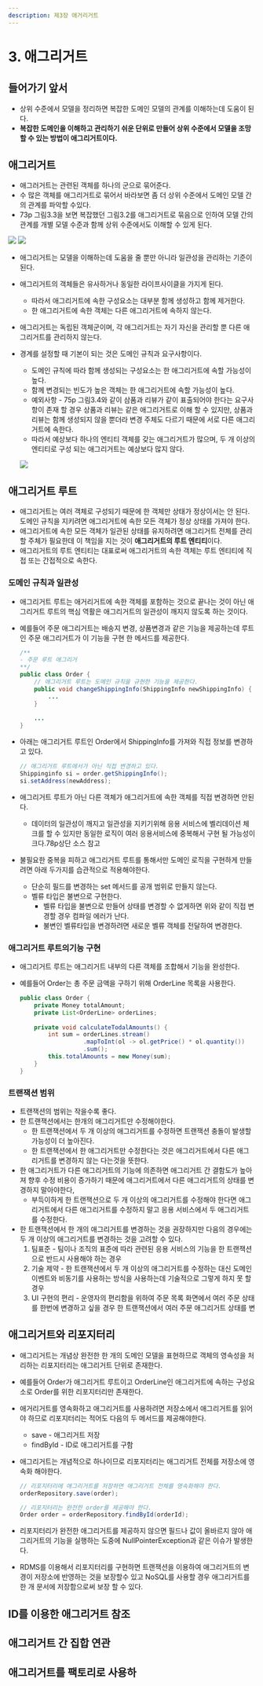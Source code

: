 ```yaml
---
description: 제3장 애거리거트
---
```


# 3. 애그리거트

## 들어가기 앞서

* 상위 수준에서 모델을 정리하면 복잡한 도메인 모델의 관계를 이해하는데 도움이 된다.
* **복잡한 도메인을 이해하고 관리하기 쉬운 단위로 만들어 상위 수준에서 모델을 조망할 수 있는                                  방법이 애그리거트이다.**

## 애그리거트

* 애그러거트는 관련된 객체를 하나의 군으로 묶어준다.
* 수 많은 객체를 애그리거트로 묶어서 바라보면 좀 더 상위 수준에서 도메인 모델 간의 관계를 파악할 수있다.
* 73p 그림3.3을 보면 복잡했던 그림3.2를 애그리거트로 묶음으로 인하여 모델 간의 관계를 개별 모델 수준과 함께 상위 수준에서도 이해할 수 있게 된다.

![](../.gitbook/assets/_-3.2.jpeg) ![](../.gitbook/assets/_-3.3.jpeg) 

* 애그리거트는 모델을 이해하는데 도움을 줄 뿐만 아니라 일관성을 관리하는 기준이 된다.
* 애그리거트의 객체들은 유사하거나 동일한 라이프사이클을 가지게 된다.
  * 따라서 애그리거트에 속한 구성요소는 대부분 함께 생성하고 함께 제거한다.
  * 한 애그리거트에 속한 객체는 다른 애그리거트에 속하지 않는다.
* 애그리거트는 독립된 객체군이며, 각 애그리거트는 자기 자신을 관리할 뿐 다른 애그리거트를 관리하지 않는다.
* 경계를 설정할 때 기본이 되는 것은 도메인 규칙과 요구사항이다.

  * 도메인 규칙에 따라 함께 생성되는 구성요소는 한 애그리거트에 속할 가능성이 높다.
  * 함께 변경되는 빈도가 높은 객체는 한 애그리거트에 속할 가능성이 높다.
  * 예외사항 - 75p 그림3.4와 같이 삼품과 리뷰가 같이 표출되어야 한다는 요구사항이 존재 할 경우 상품과 리뷰는 같은 애그리거트로 이해 할 수 있지만, 상품과 리뷰는 함께 생성되지 않을 뿐더라 변경 주체도 다르기 때문에 서로 다른 애그리거트에 속한다.
  * 따라서 예상보다 하나의 엔티티 객체를 갖는 애그리거트가 많으며, 두 개 이상의 엔티티로 구성 되는 애그리거트는 예상보다 많지 않다.

  ![](../.gitbook/assets/3.4.jpeg)

 

## 애그리거트 루트

* 애그리거트는 여러 객체로 구성되기 때문에 한 객체만 상태가 정상이서는 안 된다. 도메인 규칙을 지키려면 애그리거트에 속한 모든 객체가 정상 상태를 가져야 한다.
* 애그리거트에 속한 모든 객체가 일관된 상태를 유지하려면 애그리거트 전체를 관리할 주체가 필요한데 이 책임을 지는 것이 **애그리거트의 루트 엔티티**이다.
* 애그리거트의 루트 엔티티는 대표로써 애그리거트의 속한 객체는 루트 엔티티에 직접 또는 간접적으로 속한다.

### 도메인 규칙과 일관성

* 애그리거트 루트는 애거리거트에 속한 객체를 포함하는 것으로 끝나는 것이 아닌 애그리거트 루트의 핵심 역활은 애그리거트의 일관성이 깨지지 않도록 하는 것이다.
* 예를들어 주문 애그리거트는 배송지 변경, 상품변경과 같은 기능을 제공하는데 루트인 주문 애그리거트가 이 기능을 구현 한 메서드를 제공한다.

  ```java
  /**
  - 주문 루트 애그리거
  **/
  public class Order {
      // 애그리거트 루트는 도메인 규칙을 규현한 기능을 제공한다.
      public void changeShippingInfo(ShippingInfo newShippingInfo) {
          ...
      }
    
      ...
  }
  ```

* 아래는 애그리거트 루트인 Order에서 ShippingInfo를 가져와 직접 정보를 변경하고 있다. 

  ```java
  // 애그리거트 루트에서가 아닌 직접 변경하고 있다.
  Shippinginfo si = order.getShippingInfo();
  si.setAddress(newAddress);
  ```

* 애그리거트 루트가 아닌 다른 객체가 애그리거트에 속한 객체를 직접 변경하면 안된다. 
  * 데이터의 일관성이 깨지고 일관성을 지키기위해 응용 서비스에 벨리데이션 체크를 할 수 있지만 동일한 로직이 여러 응용서비스에 중복해서 구현 될 가능성이 크다.78p상단 소스 참고
* 불필요한 중복을 피하고 애그리거트 루트를 통해서만 도메인 로직을 구현하게 만들려면 아래 두가지를 습관적으로 적용해야한다.
  * 단순히 필드를 변경하는 set 메서드를 공개 범위로 만들지 않는다.
  * 벨류 타입은 불변으로 구현한다.
    * 벨류 타입을 불변으로 만들어 상태를 변경할 수 없게하면 위와 같이 직접 변경할 경우 컴파일 에러가 난다.
    * 불변인 벨류타입을 변경하려면 새로운 벨류 객체를 전달하여 변경한다.

### 애그리거트 루트의기능 구현

* 애그리거트 루트는 애그리거트 내부의 다른 객체를 조합해서 기능을 완성한다.
* 예를들어 Order는 총 주문 금액을 구하기 위해 OrderLine 목록을 사용한다.

  ```java
  public class Order {
      private Money totalAmount;
      private List<OrderLine> orderLines;
    
      private void calculateTodalAmounts() {
          int sum = orderLines.stream()
                    .mapToInt(ol -> ol.getPrice() * ol.quantity())
                    .sum();
          this.totalAmounts = new Money(sum);
      }
  }
  ```

### 트랜잭션 범위

* 트랜잭션의 범위는 작을수록 좋다.
* 한 트랜잭션에서는 한개의 애그리거트만 수정해야한다.
  * 한 트랜잭션에서 두 개 이상의 애그리거트를 수정하면 트랜잭션 충돌이 발생할 가능성이 더 높아진다.
  * 한 트랜잭션에서 한 애그리거트만 수정한다는 것은 애그리거트에서 다른 애그리거트를 변경하지 않는 다는것을 뜻한다.
* 한 애그리거트가 다른 애그리거트의 기능에 의존하면 애그리거트 간 결함도가 높아져 향후 수정 비용이 증가하기 때문에 애그리거트에서 다른 애그리거트의 상태를 변경하지 말아야한다,
  * 부득이하게 한 트랜잭션으로 두 개 이상의 애그리거트를 수정해야 한다면 애그리거트에서 다른 애그리거트를 수정하지 말고 응용 서비스에서 두 애그리거트를 수정한다.
* 한 트랜잭션에서 한 개의 애그리거트를 변경하는 것을 권장하지만 다음의 경우에는 두 개 이상의 애그리거트를 변경하는 것을 고려할 수 있다.
  1. 팀표준 - 팀이나 조직의 표준에 따라 관련된 응용 서비스의 기능을 한 트랜잭션으로 반드시 사용해야 하는 경우
  2. 기술 제약 - 한 트랜잭션에서 두 개 이상의 애그리거트를 수정하는 대신 도메인 이벤트와 비동기를 사용하는 방식을 사용하는데 기술적으로 그렇게 하지 못 할 경우
  3. UI 구현의 편리 - 운영자의 편리함을 위하여 주문 목록 화면에서 여러 주문 상태를 한번에 변경하고 싶을 경우 한 트랜잭션에서 여러 주문 애그리거트 상태를 변 

## 애그리거트와 리포지터리

* 애그리거트는 개념상 완전한 한 개의 도메인 모델을 표현하므로 객체의 영속성을 처리하는 리포지터리는 애그리거트 단위로 존재한다.
* 예를들어 Order가 애그리거트 루트이고 OrderLine인 애그리거트에 속하는 구성요소로 Order를 위한 리포지터리만 존재한다.
* 애거리거트를 영속화하고 애그리거트를 사용하려면 저장소에서 애그리거트를 읽어야 하므로 리포지터리는 적어도 다음의 두 메서드를 제공해야한다.
  * save - 애그리거트 저장
  * findById - ID로 애그리거트를 구함
* 애그리거트는 개념적으로 하나이므로 리포지터리는 애그리거트 전체를 저장소에 영속화 해야한다.

  ```java
  // 리포지터리에 애그리거트를 저장하면 애그리거트 전체를 영속화해야 한다.
  orderRepository.save(order);

  // 리포지터리는 완전한 order를 제공해야 한다.
  Order order = orderRepository.findById(orderId);
  ```

* 리포지터리가 완전한 애그리거트를 제공하지 않으면 필드나 값이 올바르지 않아 애그리거트의 기능을 실행하는 도중에 NullPointerException과 같은 이슈가 발생한다.
* RDMS를 이용해서 리포지터리를 구현하면 트랜잭션을 이용하여 애그리거트의 변경이 저장소에 반영하는 것을 보장할수 있고 NoSQL를 사용할 경우 애그리거트를 한 개 문서에 저장함으로써 보장 할 수 있다.

## ID를 이용한 애그리거트 참조

## 애그리거트 간 집합 연관

## 애그리거트를 팩토리로 사용하

